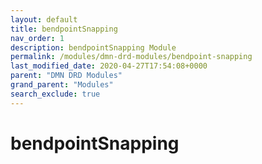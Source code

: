 ```yaml
---
layout: default
title: bendpointSnapping
nav_order: 1
description: bendpointSnapping Module
permalink: /modules/dmn-drd-modules/bendpoint-snapping
last_modified_date: 2020-04-27T17:54:08+0000
parent: "DMN DRD Modules"
grand_parent: "Modules"
search_exclude: true
---
```


# bendpointSnapping
